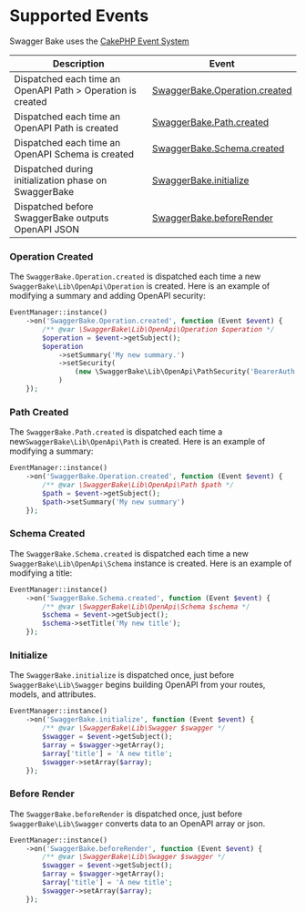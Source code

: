 # Supported Events

Swagger Bake uses the [CakePHP Event System](https://book.cakephp.org/4/en/core-libraries/events.html)

| Description                                                 | Event                                               | 
|-------------------------------------------------------------|-----------------------------------------------------|
| Dispatched each time an OpenAPI Path > Operation is created | [SwaggerBake.Operation.created](#operation-created) |
| Dispatched each time an OpenAPI Path is created             | [SwaggerBake.Path.created](#path-created)           |
| Dispatched each time an OpenAPI Schema is created           | [SwaggerBake.Schema.created](#schema-created)       |
| Dispatched during initialization phase on SwaggerBake       | [SwaggerBake.initialize](#initialize)               |
| Dispatched before SwaggerBake outputs OpenAPI JSON          | [SwaggerBake.beforeRender](#before-render)          |

### Operation Created

The `SwaggerBake.Operation.created` is dispatched each time a new `SwaggerBake\Lib\OpenApi\Operation` is created. 
Here is an example of modifying a summary and adding OpenAPI security:

```php
EventManager::instance()
    ->on('SwaggerBake.Operation.created', function (Event $event) {
        /** @var \SwaggerBake\Lib\OpenApi\Operation $operation */
        $operation = $event->getSubject();
        $operation
            ->setSummary('My new summary.')
            ->setSecurity(
                (new \SwaggerBake\Lib\OpenApi\PathSecurity('BearerAuth'))
            )
    });
```

### Path Created

The `SwaggerBake.Path.created` is dispatched each time a new`SwaggerBake\Lib\OpenApi\Path` is created. Here is an
example of modifying a summary:
```php
EventManager::instance()
    ->on('SwaggerBake.Operation.created', function (Event $event) {
        /** @var \SwaggerBake\Lib\OpenApi\Path $path */
        $path = $event->getSubject();
        $path->setSummary('My new summary')
    });
```

### Schema Created

The `SwaggerBake.Schema.created` is dispatched each time a new `SwaggerBake\Lib\OpenApi\Schema` instance is 
created. Here is an example of modifying a title:

```php
EventManager::instance()
    ->on('SwaggerBake.Schema.created', function (Event $event) {
        /** @var \SwaggerBake\Lib\OpenApi\Schema $schema */
        $schema = $event->getSubject();
        $schema->setTitle('My new title');
    });
```

### Initialize

The `SwaggerBake.initialize` is dispatched once, just before `SwaggerBake\Lib\Swagger` begins building OpenAPI 
from your routes, models, and attributes.

```php
EventManager::instance()
    ->on('SwaggerBake.initialize', function (Event $event) {
        /** @var \SwaggerBake\Lib\Swagger $swagger */
        $swagger = $event->getSubject();
        $array = $swagger->getArray();
        $array['title'] = 'A new title';
        $swagger->setArray($array);
    });
```

### Before Render

The `SwaggerBake.beforeRender` is dispatched once, just before `SwaggerBake\Lib\Swagger` converts data to an 
OpenAPI array or json. 

```php
EventManager::instance()
    ->on('SwaggerBake.beforeRender', function (Event $event) {
        /** @var \SwaggerBake\Lib\Swagger $swagger */
        $swagger = $event->getSubject();
        $array = $swagger->getArray();
        $array['title'] = 'A new title';
        $swagger->setArray($array);
    });
```